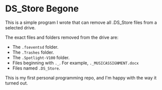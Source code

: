 DS_Store Begone
========================

This is a simple program I wrote that can remove all .DS_Store files from a selected drive.

The exact files and folders removed from the drive are:
-   The ``.fseventsd`` folder.
-   The ``.Trashes`` folder.
-   The ``.Spotlight-V100`` folder.
-   Files beginning with ``._``. For example, ``._MUSICASSIGNMENT.docx``
-   Files named ``.DS_Store``.

This is my first personal programming repo, and I'm happy with the way it turned out.
